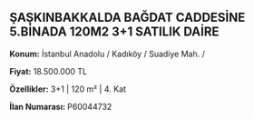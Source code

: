 ## ŞAŞKINBAKKALDA BAĞDAT CADDESİNE 5.BİNADA 120M2 3+1 SATILIK DAİRE

**Konum:** İstanbul Anadolu / Kadıköy / Suadiye Mah. /

**Fiyat:** 18.500.000 TL

**Özellikler:** 3+1 | 120 m² | 4. Kat

**İlan Numarası:** P60044732
